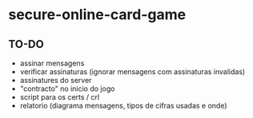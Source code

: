 # secure-online-card-game

## TO-DO
* assinar mensagens
* verificar assinaturas (ignorar mensagens com assinaturas invalidas)
* assinatures do server
* "contracto" no inicio do jogo
* script para os certs / crl
* relatorio (diagrama mensagens, tipos de cifras usadas e onde)

